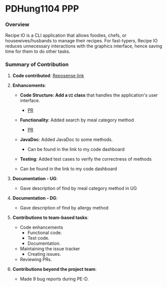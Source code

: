 # PDHung1104 PPP
### Overview
Recipe IO is a CLI application that allows foodies, chefs, or housewives/husbands to manage their recipes. For fast-typers, Recipe IO reduces unnecessary interactions with the graphics interface, hence saving time for them to do other tasks.

### Summary of Contribution
1. **Code contributed**: [Reposense link](https://nus-cs2113-ay2324s2.github.io/tp-dashboard/?search=&sort=groupTitle&sortWithin=title&timeframe=commit&mergegroup=&groupSelect=groupByRepos&breakdown=true&checkedFileTypes=docs~functional-code~test-code~other&since=2024-02-23&tabOpen=true&tabType=authorship&tabAuthor=PDHung1104&tabRepo=AY2324S2-CS2113-W14-2%2Ftp%5Bmaster%5D&authorshipIsMergeGroup=false&authorshipFileTypes=docs&authorshipIsBinaryFileTypeChecked=false&authorshipIsIgnoredFilesChecked=false)

2. **Enhancements**:
   * **Code Structure: Add a `UI` class** that handles the application's user interface.
     * [PR](https://github.com/AY2324S2-CS2113-W14-2/tp/pull/17)
     
   * **Functionality**: Added search by meal category method
     * [PR](https://github.com/AY2324S2-CS2113-W14-2/tp/pull/103)

   * **JavaDoc**: Added JavaDoc to some methods.
     * Can be found in the link to my code dashboard

   *  **Testing**: Added test cases to verify the correctness of methods
    * Can be found in the link to my code dashboard

3. **Documentation - UG**:
   * Gave description of find by meal category method in UG
   
4. **Documentation - DG**:
    * Gave description of find by allergy method

5. **Contributions to team-based tasks**:
   * Code enhancements
     * Functional code.
     * Test code.
     * Documentation.
   * Maintaining the issue tracker
     * Creating issues.
   * Reviewing PRs.

6. **Contributions beyond the project team**:
   * Made 9 bug reports during PE-D.
